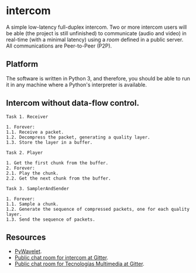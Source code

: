 # intercom

A simple low-latency full-duplex intercom. Two or more intercom users will be able (the project is still unfinished) to communicate (audio and video) in real-time (with a minimal latency) using a _room_ defined in a public server. All communications are Peer-to-Peer (P2P).

## Platform

The software is written in Python 3, and therefore, you should be able to run it in any machine where a Python's interpreter is available.

## Intercom without data-flow control.

```
Task 1. Receiver

1. Forever:
1.1. Receive a packet.
1.2. Decompress the packet, generating a quality layer.
1.3. Store the layer in a buffer.

Task 2. Player

1. Get the first chunk from the buffer.
2. Forever:
2.1. Play the chunk.
2.2. Get the next chunk from the buffer.

Task 3. SamplerAndSender

1. Forever:
1.1. Sample a chunk.
1.2. Generate the sequence of compressed packets, one for each quality layer.
1.3. Send the sequence of packets.
```

## Resources

* [PyWavelet](https://pywavelets.readthedocs.io).
* [Public chat room for intercom at Gitter](https://gitter.im/Tecnologias-multimedia/intercom).
* [Public chat room for Tecnologías Multimedia at Gitter](https://gitter.im/Tecnologias-multimedia/community).
<!-- * [Slack channel](https://tec-multimedia-ual.slack.com/messages/intercom_2018/). -->
